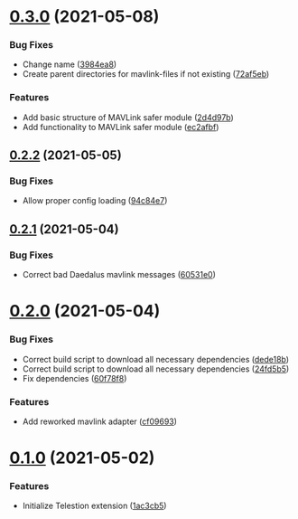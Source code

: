 # [0.3.0](https://github.com/wuespace/telestion-extension-mavlink/compare/v0.2.2...v0.3.0) (2021-05-08)


### Bug Fixes

* Change name ([3984ea8](https://github.com/wuespace/telestion-extension-mavlink/commit/3984ea86c3d282aa770ad19581643025b5825923))
* Create parent directories for mavlink-files if not existing ([72af5eb](https://github.com/wuespace/telestion-extension-mavlink/commit/72af5eb970adcd874317152379347b149a9638f9))


### Features

* Add basic structure of MAVLink safer module ([2d4d97b](https://github.com/wuespace/telestion-extension-mavlink/commit/2d4d97baafc374c1495af5a54d60c2a1f02aad60))
* Add functionality to MAVLink safer module ([ec2afbf](https://github.com/wuespace/telestion-extension-mavlink/commit/ec2afbff83f6d9a2cc976a32262daf74487acbe8))



## [0.2.2](https://github.com/wuespace/telestion-extension-mavlink/compare/v0.2.1...v0.2.2) (2021-05-05)


### Bug Fixes

* Allow proper config loading ([94c84e7](https://github.com/wuespace/telestion-extension-mavlink/commit/94c84e7c38897d9d63a294f5091b1089b5e32a60))



## [0.2.1](https://github.com/wuespace/telestion-extension-mavlink/compare/v0.2.0...v0.2.1) (2021-05-04)


### Bug Fixes

* Correct bad Daedalus mavlink messages ([60531e0](https://github.com/wuespace/telestion-extension-mavlink/commit/60531e0c6205724d32ec999852d47656dbf8895b))



# [0.2.0](https://github.com/wuespace/telestion-extension-mavlink/compare/v0.1.0...v0.2.0) (2021-05-04)


### Bug Fixes

* Correct build script to download all necessary dependencies ([dede18b](https://github.com/wuespace/telestion-extension-mavlink/commit/dede18b198768b63cf8f28979dc99c2fbe53c1bd))
* Correct build script to download all necessary dependencies ([24fd5b5](https://github.com/wuespace/telestion-extension-mavlink/commit/24fd5b590529bce46db794f8ab8a19c8e244b4d5))
* Fix dependencies ([60f78f8](https://github.com/wuespace/telestion-extension-mavlink/commit/60f78f8a2763232daa1e8298e73397338bdc9fe3))


### Features

* Add reworked mavlink adapter ([cf09693](https://github.com/wuespace/telestion-extension-mavlink/commit/cf09693e7be33bbcb89d4f0cfb8b0a29f08dbcc0))



# [0.1.0](https://github.com/wuespace/telestion-extension-mavlink/compare/1ac3cb57d63152a5b55c8cd4e19f787005474d2e...v0.1.0) (2021-05-02)


### Features

* Initialize Telestion extension ([1ac3cb5](https://github.com/wuespace/telestion-extension-mavlink/commit/1ac3cb57d63152a5b55c8cd4e19f787005474d2e))



